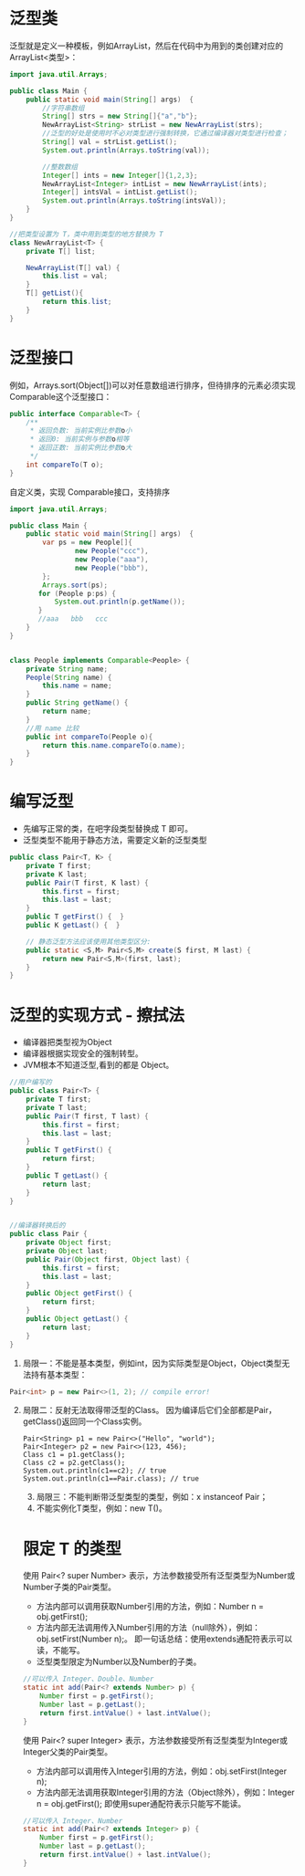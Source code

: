 # 泛型类

泛型就是定义一种模板，例如ArrayList<T>，然后在代码中为用到的类创建对应的ArrayList<类型>：

```java
import java.util.Arrays;

public class Main {
    public static void main(String[] args)  {
        //字符串数组
        String[] strs = new String[]{"a","b"};
        NewArrayList<String> strList = new NewArrayList(strs);
        //泛型的好处是使用时不必对类型进行强制转换，它通过编译器对类型进行检查；
        String[] val = strList.getList();
        System.out.println(Arrays.toString(val));

        //整数数组
        Integer[] ints = new Integer[]{1,2,3};
        NewArrayList<Integer> intList = new NewArrayList(ints);
        Integer[] intsVal = intList.getList();
        System.out.println(Arrays.toString(intsVal));
    }
}

//把类型设置为 T，类中用到类型的地方替换为 T
class NewArrayList<T> {
    private T[] list;

    NewArrayList(T[] val) {
        this.list = val;
    }
    T[] getList(){
        return this.list;
    }
}


```



# 泛型接口
例如，Arrays.sort(Object[])可以对任意数组进行排序，但待排序的元素必须实现Comparable<T>这个泛型接口：

```java
public interface Comparable<T> {
    /**
     * 返回负数: 当前实例比参数o小
     * 返回0: 当前实例与参数o相等
     * 返回正数: 当前实例比参数o大
     */
    int compareTo(T o);
}

```

自定义类，实现 Comparable接口，支持排序
```java
import java.util.Arrays;

public class Main {
    public static void main(String[] args)  {
        var ps = new People[]{
                new People("ccc"),
                new People("aaa"),
                new People("bbb"),
        };
        Arrays.sort(ps);
       for (People p:ps) {
           System.out.println(p.getName());
       }
       //aaa   bbb   ccc
    }
}


class People implements Comparable<People> {
    private String name;
    People(String name) {
        this.name = name;
    }
    public String getName() {
        return name;
    }
    //用 name 比较
    public int compareTo(People o){
        return this.name.compareTo(o.name);
    }
}
```



# 编写泛型

- 先编写正常的类，在吧字段类型替换成 T 即可。
- 泛型类型<T>不能用于静态方法，需要定义新的泛型类型<K>

```java
public class Pair<T, K> {
    private T first;
    private K last;
    public Pair(T first, K last) {
        this.first = first;
        this.last = last;
    }
    public T getFirst() {  }
    public K getLast() {  }

    // 静态泛型方法应该使用其他类型区分:
    public static <S,M> Pair<S,M> create(S first, M last) {
        return new Pair<S,M>(first, last);
    }
}
```


# 泛型的实现方式 - 擦拭法
- 编译器把类型<T>视为Object
- 编译器根据<T>实现安全的强制转型。
- JVM根本不知道泛型,看到的都是 Object。

```java
//用户编写的
public class Pair<T> {
    private T first;
    private T last;
    public Pair(T first, T last) {
        this.first = first;
        this.last = last;
    }
    public T getFirst() {
        return first;
    }
    public T getLast() {
        return last;
    }
}


//编译器转换后的
public class Pair {
    private Object first;
    private Object last;
    public Pair(Object first, Object last) {
        this.first = first;
        this.last = last;
    }
    public Object getFirst() {
        return first;
    }
    public Object getLast() {
        return last;
    }
}
```

1. 局限一：<T>不能是基本类型，例如int，因为实际类型是Object，Object类型无法持有基本类型：
```java
Pair<int> p = new Pair<>(1, 2); // compile error!
```

2. 局限二：反射无法取得带泛型的Class。
   因为编译后它们全部都是Pair<Object>，getClass()返回同一个Class实例。
```
Pair<String> p1 = new Pair<>("Hello", "world");
Pair<Integer> p2 = new Pair<>(123, 456);
Class c1 = p1.getClass();
Class c2 = p2.getClass();
System.out.println(c1==c2); // true
System.out.println(c1==Pair.class); // true
```

3. 局限三：不能判断带泛型类型的类型，例如：x instanceof Pair<String>；
4. 不能实例化T类型，例如：new T()。



# 限定 T 的类型
使用 Pair<? super Number> 表示，方法参数接受所有泛型类型为Number或Number子类的Pair类型。
- 方法内部可以调用获取Number引用的方法，例如：Number n = obj.getFirst();
- 方法内部无法调用传入Number引用的方法（null除外），例如：obj.setFirst(Number n);。
   即一句话总结：使用extends通配符表示可以读，不能写。
- 泛型类型限定为Number以及Number的子类。

```java
//可以传入 Integer、Double、Number
static int add(Pair<? extends Number> p) {
    Number first = p.getFirst();
    Number last = p.getLast();
    return first.intValue() + last.intValue();
}
```

使用 Pair<? super Integer> 表示，方法参数接受所有泛型类型为Integer或Integer父类的Pair类型。
- 方法内部可以调用传入Integer引用的方法，例如：obj.setFirst(Integer n);
- 方法内部无法调用获取Integer引用的方法（Object除外），例如：Integer n = obj.getFirst();
  即使用super通配符表示只能写不能读。

```java
//可以传入 Integer、Number
static int add(Pair<? extends Integer> p) {
    Number first = p.getFirst();
    Number last = p.getLast();
    return first.intValue() + last.intValue();
}
```











